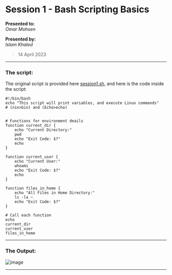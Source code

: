 # Session 1 - Bash Scripting Basics

**Presented to:**    
_Omar Mohsen_    

**Presented by:**   
_Islam Khaled_    

> 14 April 2023

-----------------------------------------
### The script:

The original script is provided here [session1.sh](https://github.com/eslamkhaled560/Sprints-Tasks/blob/main/5-%20DevOps%20Fundmentals/S_BS_01%20Understanding%20Basic%20Bash%20Script%20Syntax/session1.sh), 
and here is the code inside the script:
```
#!/bin/bash
echo "This script will print variables, and execute Linux commands"
# (nin>bin) and (Echo>echo)


# Functions for environment deails
function current_dir {
	echo "Current Directory:"
    pwd
    echo "Exit Code: $?"
	echo
}

function current_user {
	echo "Current User:"
    whoami
    echo "Exit Code: $?"
	echo
}

function files_in_home {
	echo "All Files in Home Directory:"
    ls -la ~
    echo "Exit Code: $?"
}

# Call each function
echo
current_dir
current_user
files_in_home
```     

-------------------------
### The Output:
![image](https://user-images.githubusercontent.com/54172897/232480579-0553454d-4c90-4042-969d-1ecdd2d8c1f2.png)
      
------------------
